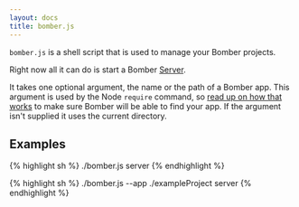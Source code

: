 ```yaml
---
layout: docs
title: bomber.js
---
```


`bomber.js` is a shell script that is used to manage your Bomber projects.

Right now all it can do is start a Bomber [Server](/docs/server.html).

It takes one optional argument, the name or the path of a Bomber app.  This argument is
used by the Node `require` command, so [read up on how that works](http://nodejs.org/api.html#_modules)
to make sure Bomber will be able to find your app. If the argument isn't supplied it
uses the current directory.

Examples
--------

{% highlight sh %}
./bomber.js server
{% endhighlight %}

{% highlight sh %}
./bomber.js --app ./exampleProject server
{% endhighlight %}
